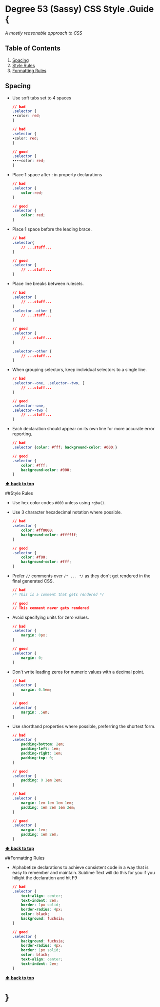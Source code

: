 # Degree 53 (Sassy) CSS Style .Guide {

*A mostly reasonable approach to CSS*


## Table of Contents

  1. [Spacing](#spacing)
  1. [Style Rules](#style-rules)
  1. [Formatting Rules](#formatting-rules)

## Spacing

  - Use soft tabs set to 4 spaces

    ```css
    // bad
    .selector {
    ∙∙color: red;
    }

    // bad
    .selector {
    ∙color: red;
    }

    // good
    .selector {
    ∙∙∙∙color: red;
    }
    ```

  - Place 1 space after : in property declarations

    ```css
    // bad
    .selector {
        color:red;
    }

    // good
    .selector {
        color: red;
    }
    ```

  - Place 1 space before the leading brace.

    ```css
    // bad
    .selector{
        // ...stuff...
    }

    // good
    .selector {
        // ...stuff...
    }
    ```

  - Place line breaks between rulesets.

    ```css
    // bad
    .selector {
        // ...stuff...
    }
    .selector--other {
        // ...stuff...
    }

    // good
    .selector {
        // ...stuff...
    }

    .selector--other {
        // ...stuff...
    }
    ```

  - When grouping selectors, keep individual selectors to a single line.

    ```css
    // bad
    .selector--one, .selector--two, {
        // ...stuff...
    }

    // good
    .selector--one,
    .selector--two {
        // ...stuff...
    }
    ```

  - Each declaration should appear on its own line for more accurate error reporting.

    ```css
    // bad
    .selector {color: #fff; background-color: #000;}

    // good
    .selector {
        color: #fff;
        background-color: #000;
    }
    ```

**[⬆ back to top](#table-of-contents)**

##Style Rules

  - Use hex color codes `#000` unless using `rgba()`.

  - Use 3 character hexadecimal notation where possible.

    ```css
    // bad
    .selector {
        color: #ff0000;
        background-color: #ffffff;
    }

    // good
    .selector {
        color: #f00;
        background-color: #fff;
    }
    ```

  - Prefer `//` comments over `/* ... */` as they don't get rendered in the final generated CSS.

    ```css
    // bad
    /* This is a comment that gets rendered */

    // good
    // This comment never gets rendered
    ```

  - Avoid specifying units for zero values.

    ```css
    // bad
    .selector {
        margin: 0px;
    }

    // good
    .selector {
        margin: 0;
    }
    ```

  - Don't write leading zeros for numeric values with a decimal point.

    ```css
    // bad
    .selector {
        margin: 0.5em;
    }

    // good
    .selector {
        margin: .5em;
    }
    ```

  - Use shorthand properties where possible, preferring the shortest form.

    ```css
    // bad
    .selector {
        padding-bottom: 2em;
        padding-left: 1em;
        padding-right: 1em;
        padding-top: 0;
    }

    // good
    .selector {
        padding: 0 1em 2em;
    }

    // bad
    .selector {
        margin: 1em 1em 1em 1em;
        padding: 1em 2em 1em 2em;
    }

    // good
    .selector {
        margin: 1em;
        padding: 1em 2em;
    }
    ```

**[⬆ back to top](#table-of-contents)**

##Formatting Rules

  - Alphabetize declarations to achieve consistent code in a way that is easy to remember and maintain. Sublime Text will do this for you if you hilight the declaration and hit F9

    ```css
    // bad
    .selector {
        text-align: center;
        text-indent: 2em;
        border: 1px solid;
        border-radius: 4px;
        color: black;
        background: fuchsia;
    }

    // good
    .selector {
        background: fuchsia;
        border-radius: 4px;
        border: 1px solid;
        color: black;
        text-align: center;
        text-indent: 2em;
    }
    ```



**[⬆ back to top](#table-of-contents)**

# }
